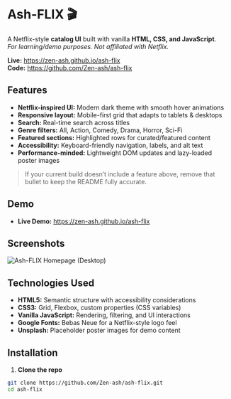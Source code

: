# Ash-FLIX 🎬

A Netflix-style **catalog UI** built with vanilla **HTML, CSS, and JavaScript**.  
_For learning/demo purposes. Not affiliated with Netflix._

**Live:** https://zen-ash.github.io/ash-flix  
**Code:** https://github.com/Zen-ash/ash-flix


## Features

- **Netflix-inspired UI:** Modern dark theme with smooth hover animations
- **Responsive layout:** Mobile-first grid that adapts to tablets & desktops
- **Search:** Real-time search across titles
- **Genre filters:** All, Action, Comedy, Drama, Horror, Sci-Fi
- **Featured sections:** Highlighted rows for curated/featured content
- **Accessibility:** Keyboard-friendly navigation, labels, and alt text
- **Performance-minded:** Lightweight DOM updates and lazy-loaded poster images

> If your current build doesn’t include a feature above, remove that bullet to keep the README fully accurate.



## Demo

- **Live Demo:** https://zen-ash.github.io/ash-flix

## Screenshots

![Ash-FLIX Homepage (Desktop)](docs/screenshots/homepage.png)



## Technologies Used

- **HTML5:** Semantic structure with accessibility considerations
- **CSS3:** Grid, Flexbox, custom properties (CSS variables)
- **Vanilla JavaScript:** Rendering, filtering, and UI interactions
- **Google Fonts:** Bebas Neue for a Netflix-style logo feel
- **Unsplash:** Placeholder poster images for demo content


## Installation

1) **Clone the repo**
```bash
git clone https://github.com/Zen-ash/ash-flix.git
cd ash-flix
